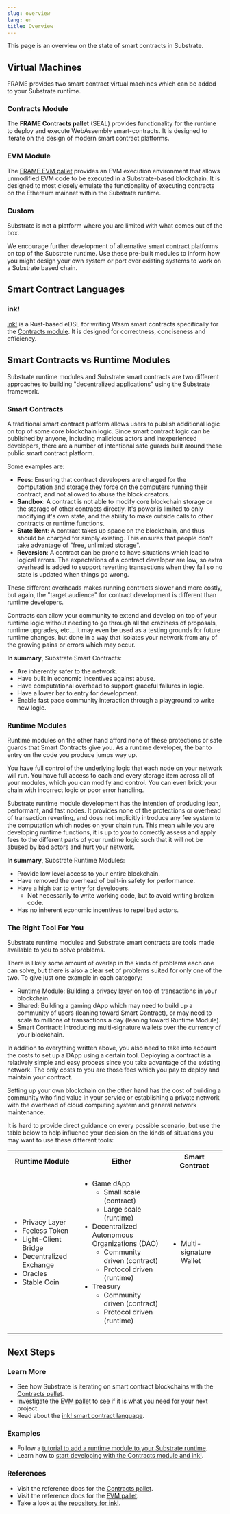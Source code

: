 ```yaml
---
slug: overview
lang: en
title: Overview
---
```


This page is an overview on the state of smart contracts in Substrate.

## Virtual Machines

FRAME provides two smart contract virtual machines which can be added to your Substrate runtime.

### Contracts Module

The **FRAME Contracts pallet** (SEAL) provides functionality for the runtime to deploy and execute
WebAssembly smart-contracts. It is designed to iterate on the design of modern smart contract
platforms.

### EVM Module

The [FRAME EVM pallet](evm-pallet) provides an EVM execution environment that allows unmodified EVM
code to be executed in a Substrate-based blockchain. It is designed to most closely emulate the
functionality of executing contracts on the Ethereum mainnet within the Substrate runtime.

### Custom

Substrate is not a platform where you are limited with what comes out of the box.

We encourage further development of alternative smart contract platforms on top of the Substrate
runtime. Use these pre-built modules to inform how you might design your own system or port over
existing systems to work on a Substrate based chain.

## Smart Contract Languages

### ink!

[ink!](ink-fundamentals) is a Rust-based eDSL for writing Wasm smart contracts specifically for the
[Contracts module](#contracts-module). It is designed for correctness, conciseness and efficiency.

## Smart Contracts vs Runtime Modules

Substrate runtime modules and Substrate smart contracts are two different approaches to building
"decentralized applications" using the Substrate framework.

### Smart Contracts

A traditional smart contract platform allows users to publish additional logic on top of some core
blockchain logic. Since smart contract logic can be published by anyone, including malicious actors
and inexperienced developers, there are a number of intentional safe guards built around these
public smart contract platform.

Some examples are:

- **Fees**: Ensuring that contract developers are charged for the computation and storage they force
  on the computers running their contract, and not allowed to abuse the block creators.
- **Sandbox**: A contract is not able to modify core blockchain storage or the storage of other
  contracts directly. It's power is limited to only modifying it's own state, and the ability to
  make outside calls to other contracts or runtime functions.
- **State Rent**: A contract takes up space on the blockchain, and thus should be charged for simply
  existing. This ensures that people don't take advantage of "free, unlimited storage".
- **Reversion**: A contract can be prone to have situations which lead to logical errors. The
  expectations of a contract developer are low, so extra overhead is added to support reverting
  transactions when they fail so no state is updated when things go wrong.

These different overheads makes running contracts slower and more costly, but again, the "target
audience" for contract development is different than runtime developers.

Contracts can allow your community to extend and develop on top of your runtime logic without
needing to go through all the craziness of proposals, runtime upgrades, etc... It may even be used
as a testing grounds for future runtime changes, but done in a way that isolates your network from
any of the growing pains or errors which may occur.

**In summary**, Substrate Smart Contracts:

- Are inherently safer to the network.
- Have built in economic incentives against abuse.
- Have computational overhead to support graceful failures in logic.
- Have a lower bar to entry for development.
- Enable fast pace community interaction through a playground to write new logic.

### Runtime Modules

Runtime modules on the other hand afford none of these protections or safe guards that Smart
Contracts give you. As a runtime developer, the bar to entry on the code you produce jumps way up.

You have full control of the underlying logic that each node on your network will run. You have full
access to each and every storage item across all of your modules, which you can modify and control.
You can even brick your chain with incorrect logic or poor error handling.

Substrate runtime module development has the intention of producing lean, performant, and fast
nodes. It provides none of the protections or overhead of transaction reverting, and does not
implicitly introduce any fee system to the computation which nodes on your chain run. This mean
while you are developing runtime functions, it is up to _you_ to correctly assess and apply fees to
the different parts of your runtime logic such that it will not be abused by bad actors and hurt
your network.

**In summary**, Substrate Runtime Modules:

- Provide low level access to your entire blockchain.
- Have removed the overhead of built-in safety for performance.
- Have a high bar to entry for developers.
  - Not necessarily to write working code, but to avoid writing broken code.
- Has no inherent economic incentives to repel bad actors.

### The Right Tool For You

Substrate runtime modules and Substrate smart contracts are tools made available to you to solve
problems.

There is likely some amount of overlap in the kinds of problems each one can solve, but there is
also a clear set of problems suited for only one of the two. To give just one example in each
category:

- Runtime Module: Building a privacy layer on top of transactions in your blockchain.
- Shared: Building a gaming dApp which may need to build up a community of users (leaning toward
  Smart Contract), or may need to scale to millions of transactions a day (leaning toward Runtime
  Module).
- Smart Contract: Introducing multi-signature wallets over the currency of your blockchain.

In addition to everything written above, you also need to take into account the costs to set up a
DApp using a certain tool. Deploying a contract is a relatively simple and easy process since you
take advantage of the existing network. The only costs to you are those fees which you pay to deploy
and maintain your contract.

Setting up your own blockchain on the other hand has the cost of building a community who find value
in your service or establishing a private network with the overhead of cloud computing system and
general network maintenance.

It is hard to provide direct guidance on every possible scenario, but use the table below to help
influence your decision on the kinds of situations you may want to use these different tools:

<table>
<tr>
<th>Runtime Module</th>
<th>Either</th>
<th>Smart Contract</th>
</tr>
<tr>
<td>

- Privacy Layer
- Feeless Token
- Light-Client Bridge
- Decentralized Exchange
- Oracles
- Stable Coin

</td>
<td>

- Game dApp
  - Small scale (contract)
  - Large scale (runtime)
- Decentralized Autonomous Organizations (DAO)
  - Community driven (contract)
  - Protocol driven (runtime)
- Treasury
  - Community driven (contract)
  - Protocol driven (runtime)

</td>
<td>

- Multi-signature Wallet

</td>
</tr>
</table>

## Next Steps

### Learn More

- See how Substrate is iterating on smart contract blockchains with the
  [Contracts pallet](contracts-pallet).
- Investigate the [EVM pallet](evm-pallet) to see if it is what you need for your next project.
- Read about the [ink! smart contract language](ink-fundamentals).

### Examples

- Follow a
  [tutorial to add a runtime module to your Substrate runtime](tutorials/adding-a-module-to-your-runtime.md).
- Learn how to
  [start developing with the Contracts module and ink!](/current/smart-contracts/ink-development.md).

### References

- Visit the reference docs for the
  [Contracts pallet](https://substrate.dev/rustdocs/master/pallet_contracts/index.html).
- Visit the reference docs for the
  [EVM pallet](https://substrate.dev/rustdocs/master/pallet_evm/index.html).
- Take a look at the [repository for ink!](https://github.com/paritytech/ink).
